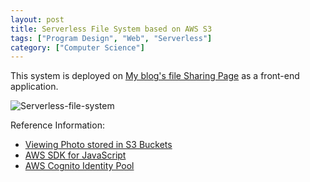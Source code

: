```yaml
---
layout: post
title: Serverless File System based on AWS S3
tags: ["Program Design", "Web", "Serverless"]
category: ["Computer Science"]
---
```


This system is deployed on [My blog's file Sharing Page]({{site.baseurl}}/files.html) as a front-end application.

![Serverless-file-system](https://markdown-img-1304853431.file.myqcloud.com/20220119171645.jpg)

Reference Information:

* [Viewing Photo stored in S3 Buckets](https://docs.aws.amazon.com/sdk-for-javascript/v2/developer-guide/s3-example-photos-view.html)
* [AWS SDK for JavaScript](https://docs.aws.amazon.com/sdk-for-javascript/v3/developer-guide/welcome.html)
* [AWS Cognito Identity Pool](https://docs.aws.amazon.com/sdk-for-javascript/v2/developer-guide/getting-started-browser.html#getting-started-browser-create-identity-pool)
